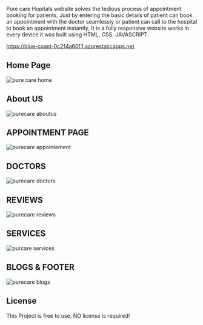 Pure care Hopitals website solves the tedious process of appointment booking for patients, Just by entering the basic details of patient can book an appointment with the doctor seamlessly or patient can call to the hospital to book an appointment instantly, It is a fully responsive website works in every device it was built using HTML, CSS, JAVASCRIPT.

https://blue-coast-0c214a60f.1.azurestaticapps.net

<h2>Home Page</h2>

![pure care home](https://user-images.githubusercontent.com/50759776/167844709-0a70b985-5752-467f-8b78-d5ae7c6009cb.png)

<h2>About US</h2>

![purecare aboutus](https://user-images.githubusercontent.com/50759776/167844716-085e507b-fc06-460a-a277-bc0d437fbee3.png)

<h2>APPOINTMENT PAGE</h2>

![purecare appointement](https://user-images.githubusercontent.com/50759776/167844723-3e64c7c3-427b-4ab0-beb4-4aa7f1859be2.png)

<h2>DOCTORS</h2>

![purecare doctors](https://user-images.githubusercontent.com/50759776/167844728-435c3eb2-0ec6-4abc-9030-7f7701b8121b.png)

<h2>REVIEWS</h2>

![purecare reviews](https://user-images.githubusercontent.com/50759776/167844732-eae298ef-c31d-401e-b968-864bbc6cffec.png)

<h2>SERVICES</h2>

![purcare services](https://user-images.githubusercontent.com/50759776/167844737-4049454e-afad-42e3-9a4c-0d91ac60a0e5.png)

<h2>BLOGS & FOOTER</h2>

![purecare blogs](https://user-images.githubusercontent.com/50759776/167844726-cf4a7f4f-6467-4fd0-bd27-2b896c58edd5.png)

<h2>License</h2>
This Project is free to use, NO license is required!
